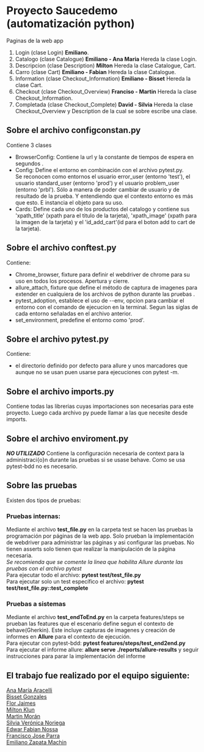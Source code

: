 # Proyecto Saucedemo (automatización python)
Paginas de la web app
1. Login (clase Login) **Emiliano**. 
2. Catalogo (clase Catalogue) **Emiliano - Ana Maria** Hereda la clase Login. 
3. Descripcion (clase Description) **Milton** Hereda la clase Catalogue, Cart.   
4. Carro (clase Cart) **Emiliano - Fabian** Hereda la clase Catalogue. 
5. Information (clase Checkout_Information) **Emiliano - Bisset** Hereda la clase Cart. 
6. Checkout (clase Checkout_Overview)  **Franciso - Martin** Hereda la clase Checkout_Information.
7. Completada (clase Checkout_Complete) **David - Silvia** Hereda la clase Checkout_Overview y Description de la cual se sobre escribe una clase.

## Sobre el archivo configconstan.py
Contiene 3 clases 
* BrowserConfig:
    Contiene la url y la constante de tiempos de espera en segundos .
* Config:
    Define el entorno en combinación con el archivo pytest.py.  
    Se reconocen como entornos el usuario error_user (entorno 'test'), el usuario standard_user (entorno 'prod') y el usuario problem_user (entorno 'prbl'). Sólo a manera de poder cambiar de usuario y de resultado de la prueba. Y entendiendo que el contexto entorno es más que esto. E instancia el objeto para su uso.
* Cards:
    Define cada uno de los productos del catalogo y contiene sus 'xpath_title' (xpath para el titulo de la tarjeta),
            'xpath_image' (xpath para la imagen de la tarjeta) y el 'id_add_cart'(id para el boton add to cart de la tarjeta).

## Sobre el archivo conftest.py
Contiene:
* Chrome_browser, fixture para definir el webdriver de chrome para su uso en todos los procesos. Apertura y cierre. 
* allure_attach, fixture que define el método de captura de imagenes para extender en cualquiera de los archivos de python durante las pruebas .
* pytest_adoption, establece el uso de --env, opcion para cambiar el entorno con el comando de ejecucion en la terminal. Segun las siglas de cada entorno señaladas en el archivo anterior.
* set_environment, predefine el  entorno como 'prod'.
## Sobre el archivo pytest.py
Contiene: 
* el directorio definido por defecto para allure y unos marcadores que aunque no se usan puen usarse para ejecuciones con pytest -m.

## Sobre el archivo imports.py
Contiene todas las librerias cuyas importaciones son necesarias para este proyecto. Luego cada archivo py puede llamar a las que necesite desde imports.

## Sobre el archivo enviroment.py
***NO UTILIZADO*** Contiene la configuración necesaria de context para la administraci{o}n durante las pruebas si se usase behave. Como se usa pytest-bdd no es necesario.

## Sobre las pruebas
Existen dos tipos de pruebas:

### Pruebas internas:
Mediante el archivo **test_file.py** en la carpeta test se hacen las pruebas la programación por páginas de la web app. Solo prueban la implementación de webdriver para administrar las páginas y asi configurar las pruebas. No tienen asserts solo tienen que realizar la manipulación de la página necesaria.   
*Se recomienda que se comente la linea que habilita Allure durante las pruebas con el archivo pytest*   
Para ejecutar todo el archivo: **pytest test/test_file.py**    
Para ejecutar solo un test específico el archivo: **pytest test/test_file.py::test_complete** 

### Pruebas a sistemas
Mediante el archivo **test_endToEnd.py** en la carpeta features/steps se prueban las features que el escenario define segun el contexto de behave(Gherkin). Este incluye capturas de imagenes y creación de informes en **Allure** para el contexto de ejecución.    
Para ejecutar con pytest-bdd: **pytest features/steps/test_end2end.py**   
Para ejecutar el informe allure: **allure serve ./reports/allure-results** y seguir instrucciones para parar la implementación del informe

## El trabajo fue realizado por el equipo siguiente:
[Ana María Aracelli]()   
[Bisset Gonzales]()   
[Flor Jaimes]()   
[Milton Klun]()   
[Martin Morán]()   
[Silvia Verónica Noriega]()   
[Edwar Fabian Nossa]()   
[Francisco Jose Parra]()   
[Emiliano Zapata Machin](https://www.linkedin.com/in/emiliano-zapata-machin-emzima/)

